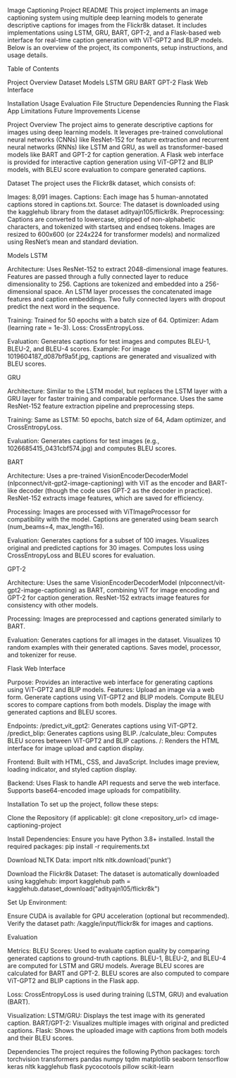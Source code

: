 Image Captioning Project README
This project implements an image captioning system using multiple deep learning models to generate descriptive captions for images from the Flickr8k dataset. It includes implementations using LSTM, GRU, BART, GPT-2, and a Flask-based web interface for real-time caption generation with ViT-GPT2 and BLIP models. Below is an overview of the project, its components, setup instructions, and usage details.

Table of Contents

Project Overview
Dataset
Models
LSTM
GRU
BART
GPT-2
Flask Web Interface


Installation
Usage
Evaluation
File Structure
Dependencies
Running the Flask App
Limitations
Future Improvements
License


Project Overview
The project aims to generate descriptive captions for images using deep learning models. It leverages pre-trained convolutional neural networks (CNNs) like ResNet-152 for feature extraction and recurrent neural networks (RNNs) like LSTM and GRU, as well as transformer-based models like BART and GPT-2 for caption generation. A Flask web interface is provided for interactive caption generation using ViT-GPT2 and BLIP models, with BLEU score evaluation to compare generated captions.

Dataset
The project uses the Flickr8k dataset, which consists of:

Images: 8,091 images.
Captions: Each image has 5 human-annotated captions stored in captions.txt.
Source: The dataset is downloaded using the kagglehub library from the dataset adityajn105/flickr8k.
Preprocessing:
Captions are converted to lowercase, stripped of non-alphabetic characters, and tokenized with startseq and endseq tokens.
Images are resized to 600x600 (or 224x224 for transformer models) and normalized using ResNet’s mean and standard deviation.




Models
LSTM

Architecture:
Uses ResNet-152 to extract 2048-dimensional image features.
Features are passed through a fully connected layer to reduce dimensionality to 256.
Captions are tokenized and embedded into a 256-dimensional space.
An LSTM layer processes the concatenated image features and caption embeddings.
Two fully connected layers with dropout predict the next word in the sequence.


Training:
Trained for 50 epochs with a batch size of 64.
Optimizer: Adam (learning rate = 1e-3).
Loss: CrossEntropyLoss.


Evaluation:
Generates captions for test images and computes BLEU-1, BLEU-2, and BLEU-4 scores.
Example: For image 1019604187_d087bf9a5f.jpg, captions are generated and visualized with BLEU scores.



GRU

Architecture:
Similar to the LSTM model, but replaces the LSTM layer with a GRU layer for faster training and comparable performance.
Uses the same ResNet-152 feature extraction pipeline and preprocessing steps.


Training:
Same as LSTM: 50 epochs, batch size of 64, Adam optimizer, and CrossEntropyLoss.


Evaluation:
Generates captions for test images (e.g., 1026685415_0431cbf574.jpg) and computes BLEU scores.



BART

Architecture:
Uses a pre-trained VisionEncoderDecoderModel (nlpconnect/vit-gpt2-image-captioning) with ViT as the encoder and BART-like decoder (though the code uses GPT-2 as the decoder in practice).
ResNet-152 extracts image features, which are saved for efficiency.


Processing:
Images are processed with ViTImageProcessor for compatibility with the model.
Captions are generated using beam search (num_beams=4, max_length=16).


Evaluation:
Generates captions for a subset of 100 images.
Visualizes original and predicted captions for 30 images.
Computes loss using CrossEntropyLoss and BLEU scores for evaluation.



GPT-2

Architecture:
Uses the same VisionEncoderDecoderModel (nlpconnect/vit-gpt2-image-captioning) as BART, combining ViT for image encoding and GPT-2 for caption generation.
ResNet-152 extracts image features for consistency with other models.


Processing:
Images are preprocessed and captions generated similarly to BART.


Evaluation:
Generates captions for all images in the dataset.
Visualizes 10 random examples with their generated captions.
Saves model, processor, and tokenizer for reuse.



Flask Web Interface

Purpose: Provides an interactive web interface for generating captions using ViT-GPT2 and BLIP models.
Features:
Upload an image via a web form.
Generate captions using ViT-GPT2 and BLIP models.
Compute BLEU scores to compare captions from both models.
Display the image with generated captions and BLEU scores.


Endpoints:
/predict_vit_gpt2: Generates captions using ViT-GPT2.
/predict_blip: Generates captions using BLIP.
/calculate_bleu: Computes BLEU scores between ViT-GPT2 and BLIP captions.
/: Renders the HTML interface for image upload and caption display.


Frontend:
Built with HTML, CSS, and JavaScript.
Includes image preview, loading indicator, and styled caption display.


Backend:
Uses Flask to handle API requests and serve the web interface.
Supports base64-encoded image uploads for compatibility.




Installation
To set up the project, follow these steps:

Clone the Repository (if applicable):
git clone <repository_url>
cd image-captioning-project


Install Dependencies: Ensure you have Python 3.8+ installed. Install the required packages:
pip install -r requirements.txt


Download NLTK Data:
import nltk
nltk.download('punkt')


Download the Flickr8k Dataset: The dataset is automatically downloaded using kagglehub:
import kagglehub
path = kagglehub.dataset_download("adityajn105/flickr8k")


Set Up Environment:

Ensure CUDA is available for GPU acceleration (optional but recommended).
Verify the dataset path: /kaggle/input/flickr8k for images and captions.





Evaluation

Metrics:
BLEU Scores: Used to evaluate caption quality by comparing generated captions to ground-truth captions.
BLEU-1, BLEU-2, and BLEU-4 are computed for LSTM and GRU models.
Average BLEU scores are calculated for BART and GPT-2.
BLEU scores are also computed to compare ViT-GPT2 and BLIP captions in the Flask app.


Loss: CrossEntropyLoss is used during training (LSTM, GRU) and evaluation (BART).


Visualization:
LSTM/GRU: Displays the test image with its generated caption.
BART/GPT-2: Visualizes multiple images with original and predicted captions.
Flask: Shows the uploaded image with captions from both models and their BLEU scores.



Dependencies
The project requires the following Python packages:
torch
torchvision
transformers
pandas
numpy
tqdm
matplotlib
seaborn
tensorflow
keras
nltk
kagglehub
flask
pycocotools
pillow
scikit-learn








